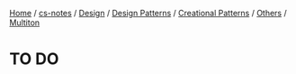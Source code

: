 [Home](https://mengxianbin.github.io) /
[cs-notes](https://mengxianbin.github.io/cs-notes/site) /
[Design](https://mengxianbin.github.io/cs-notes/site/Design) /
[Design Patterns](https://mengxianbin.github.io/cs-notes/site/Design/Design%20Patterns) /
[Creational Patterns](https://mengxianbin.github.io/cs-notes/site/Design/Design%20Patterns/Creational%20Patterns) /
[Others](https://mengxianbin.github.io/cs-notes/site/Design/Design%20Patterns/Creational%20Patterns/Others) /
[Multiton](https://mengxianbin.github.io/cs-notes/site/Design/Design%20Patterns/Creational%20Patterns/Others/Multiton)

# TO DO
